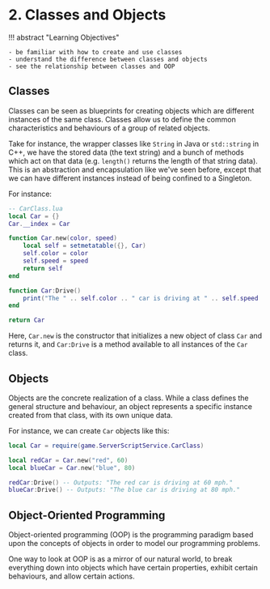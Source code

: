 # 2. Classes and Objects

!!! abstract "Learning Objectives"

    - be familiar with how to create and use classes
    - understand the difference between classes and objects
    - see the relationship between classes and OOP

## Classes

Classes can be seen as blueprints for creating objects which are different instances of the same class. Classes allow us to define the common characteristics and behaviours of a group of related objects.

Take for instance, the wrapper classes like `String` in Java or `std::string` in C++, we have the stored data (the text string) and a bunch of methods which act on that data (e.g. `length()` returns the length of that string data). This is an abstraction and encapsulation like we've seen before, except that we can have different instances instead of being confined to a Singleton.

For instance:

```lua
-- CarClass.lua
local Car = {}
Car.__index = Car

function Car.new(color, speed)
    local self = setmetatable({}, Car)
    self.color = color
    self.speed = speed
    return self
end

function Car:Drive()
    print("The " .. self.color .. " car is driving at " .. self.speed .. " mph.")
end

return Car
```

Here, `Car.new` is the constructor that initializes a new object of class `Car` and returns it, and `Car:Drive` is a method available to all instances of the `Car` class.

## Objects

Objects are the concrete realization of a class. While a class defines the general structure and behaviour, an object represents a specific instance created from that class, with its own unique data.

For instance, we can create `Car` objects like this:

```lua
local Car = require(game.ServerScriptService.CarClass)

local redCar = Car.new("red", 60)
local blueCar = Car.new("blue", 80)

redCar:Drive() -- Outputs: "The red car is driving at 60 mph."
blueCar:Drive() -- Outputs: "The blue car is driving at 80 mph."
```

## Object-Oriented Programming

Object-oriented programming (OOP) is the programming paradigm based upon the concepts of objects in order to model our programming problems.

One way to look at OOP is as a mirror of our natural world, to break everything down into objects which have certain properties, exhibit certain behaviours, and allow certain actions.
